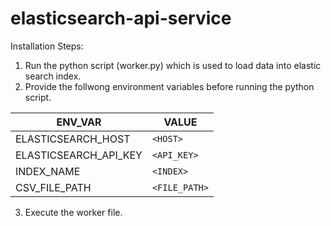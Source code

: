 # elasticsearch-api-service

Installation Steps:
1. Run the python script (worker.py) which is used to load data into elastic search index.
2. Provide the follwong environment variables before running the python script.
   
  | ENV_VAR             | VALUE            |
  | ------------------- | ---------------- |
  | ELASTICSEARCH_HOST  | `<HOST>`         |
  | ELASTICSEARCH_API_KEY | `<API_KEY>`     |
  | INDEX_NAME          | `<INDEX>`        |
  | CSV_FILE_PATH       | `<FILE_PATH>`    |

3. Execute the worker file.


